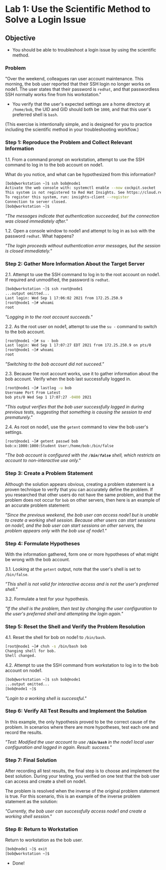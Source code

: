 
# Lab 1: Use the Scientific Method to Solve a Login Issue

## Objective

- You should be able to troubleshoot a login issue by using the scientific method.

### Problem

"Over the weekend, colleagues ran user account maintenance. This morning, the bob user reported that their SSH login no longer works on node1. The user states that their password is `redhat`, and that passwordless SSH normally works fine from his workstation."

- You verify that the user's expected settings are a home directory at `/home/bob`, the UID and GID should both be `1000`, and that this user's preferred shell is `bash`.

(This exercise is intentionally simple, and is designed for you to practice including the scientific method in your troubleshooting workflow.)

### Step 1: Reproduce the Problem and Collect Relevant Information

1.1. From a command prompt on workstation, attempt to use the SSH command to log in to the bob account on node1.

What do you notice, and what can be hypothesized from this information?

```bash
[bob@workstation ~]$ ssh bob@node1
Activate the web console with: systemctl enable --now cockpit.socket
This system is not registered to Red Hat Insights. See https://cloud.redhat.com/
To register this system, run: insights-client --register
Connection to server closed.
[bob@workstation ~]$
```

*"The messages indicate that authentication succeeded, but the connection was closed immediately after."*

1.2. Open a console window to node1 and attempt to log in as `bob` with the password `redhat`. What happens?

*"The login proceeds without authentication error messages, but the session is closed immediately."*

### Step 2: Gather More Information About the Target Server

2.1. Attempt to use the SSH command to log in to the root account on node1. If required and unmodified, the password is `redhat`.

```bash
[bob@workstation ~]$ ssh root@node1
...output omitted...
Last login: Wed Sep 1 17:06:02 2021 from 172.25.250.9
[root@node1 ~]# whoami
root
```

*"Logging in to the root account succeeds."*

2.2. As the root user on node1, attempt to use the `su -` command to switch to the bob account.

```bash
[root@node1 ~]# su - bob
Last login: Wed Sep 1 17:07:27 EDT 2021 from 172.25.250.9 on pts/0
[root@node1 ~]# whoami
root
```

*"Switching to the bob account did not succeed."*

2.3. Because the root account works, use it to gather information about the bob account. Verify when the bob last successfully logged in.

```bash
[root@node1 ~]# lastlog -u bob
Username Port From Latest
bob pts/0 Wed Sep 1 17:07:27 -0400 2021
```

*"This output verifies that the bob user successfully logged in during previous tests, suggesting that something is causing the session to end prematurely."*

2.4. As root on node1, use the `getent` command to view the bob user's settings.

```bash
[root@node1 ~]# getent passwd bob
bob:x:1000:1000:Student User:/home/bob:/bin/false
```

*"The bob account is configured with the **`/bin/false`** shell, which restricts an account to non-interactive use only."*

### Step 3: Create a Problem Statement

Although the solution appears obvious, creating a problem statement is a proven technique to verify that you can accurately define the problem. If you researched that other users do not have the same problem, and that the problem does not occur for `bob` on other servers, then here is an example of an accurate problem statement:

*"Since the previous weekend, the bob user can access node1 but is unable to create a working shell session. Because other users can start sessions on node1, and the bob user can start sessions on other servers, the problem appears only with the bob use of node1."*

### Step 4: Formulate Hypotheses

With the information gathered, form one or more hypotheses of what might be wrong with the bob account.

3.1. Looking at the `getent` output, note that the user's shell is set to `/bin/false`.

*"This shell is not valid for interactive access and is not the user's preferred shell."*

3.2. Formulate a test for your hypothesis.

*"If the shell is the problem, then test by changing the user configuration to the user's preferred shell and attempting the login again."*

### Step 5: Reset the Shell and Verify the Problem Resolution

4.1. Reset the shell for bob on node1 to `/bin/bash`.

```bash
[root@node1 ~]# chsh -s /bin/bash bob
Changing shell for bob.
Shell changed.
```

4.2. Attempt to use the SSH command from workstation to log in to the bob account on node1.

```bash
[bob@workstation ~]$ ssh bob@node1
...output omitted...
[bob@node1 ~]$
```

*"Login to a working shell is successful."*

### Step 6: Verify All Test Results and Implement the Solution

In this example, the only hypothesis proved to be the correct cause of the problem. In scenarios where there are more hypotheses, test each one and record the results.

*"Test: Modified the user account to use **`/bin/bash`** in the node1 local user configuration and logged in again. Result: success."*

### Step 7: Final Solution

After recording all test results, the final step is to choose and implement the best solution. During your testing, you verified on one test that the bob user can access and create a shell on node1.

The problem is resolved when the inverse of the original problem statement is true. For this scenario, this is an example of the inverse problem statement as the solution:

*"Currently, the bob user can successfully access node1 and create a working shell session."*

### Step 8: Return to Workstation

Return to workstation as the bob user.

```bash
[bob@node1 ~]$ exit
[bob@workstation ~]$
```

* Done!

